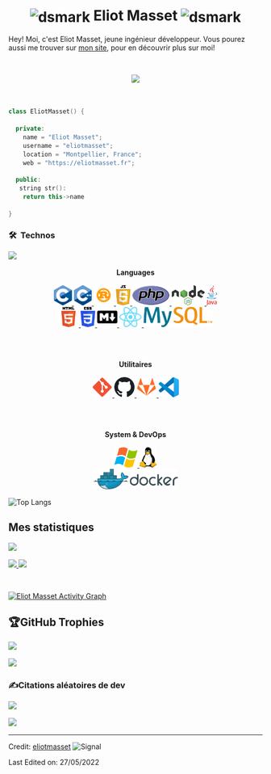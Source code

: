 <h1 align="center">
  <img alt="dsmark" align="center" height="50px" width="50px" src="https://c.tenor.com/cXlrPENTVkEAAAAi/chika-dance.gif">
  <b>Eliot Masset</b>
  <img alt="dsmark" align="center" height="50px" width="50px" src="https://c.tenor.com/cXlrPENTVkEAAAAi/chika-dance.gif">
</h1>

Hey! Moi, c'est Eliot Masset, jeune ingénieur développeur. Vous pourez aussi me trouver sur 
<a href="http://eliotmasset.fr">mon site</a>, 
pour en découvrir plus sur moi!

<br>

<p align="center">
  <a href="https://github.com/eliotmasset/eliotmasset"><img src="https://readme-typing-svg.herokuapp.com?color=%2336BCF7&center=true&vCenter=true&lines=Hey+%2C+bienvenue+sur+mon+GitHub;Je+suis+Eliot+Masset;Je+suis+Etudiant+aux+Mines;Dev+Web;Dev+Full+Stack;Open+Source+Lover+%3C3"></a>
</p>

<br>

```cpp
class EliotMasset() {
    
  private:
    name = "Eliot Masset";
    username = "eliotmasset";
    location = "Montpellier, France";
    web = "https://eliotmasset.fr";
  
  public:
   string str():
    return this->name
    
}
```

### 🛠 &nbsp;Technos
<img src="https://user-images.githubusercontent.com/73097560/115834477-dbab4500-a447-11eb-908a-139a6edaec5c.gif">

<p align="center">
  <b>Languages</b>
  <br>
  <br>
  <a href="https://en.wikipedia.org/wiki/C_(programming_language)" target="_blank">
    <code><img src="./images/c.svg" alt="C" height="40"/></code>
  </a>
  <a href="https://developer.mozilla.org/en-US/docs/Web/JavaScript" target="_blank">
    <code><img src="./images/cplusplus.svg" alt="C++" height="40"/></code>
  </a>
  <a href="https://www.rust-lang.org/fr/" target="_blank">
    <code><img src="./images/rust.svg" alt="Rust" height="40"/></code>
  </a>
  <a href="https://en.wikipedia.org/wiki/C%2B%2B" target="_blank">
    <code><img src="./images/javascript.svg" alt="JavaScript" height="40"/></code>
  </a>
  <a href="https://en.wikipedia.org/wiki/PHP" target="_blank">
    <code><img src="./images/php.svg" alt="PHP" height="40"/></code>
  </a>
  <a href="https://nodejs.org" target="_blank">
    <code><img src="./images/node.svg" alt="NodeJS" height="40"/></code>
  </a>
  <a href="https://www.java.com" target="_blank">
    <code><img src="./images/java.svg" alt="Java" height="40"/></code>
  </a>
  <br>
  <a href="https://en.wikipedia.org/wiki/HTML" target="_blank">
    <code><img src="./images/html.svg" alt="HTML" height="40"/></code>
  </a>
  <a href="https://en.wikipedia.org/wiki/CSS" target="_blank">
    <code><img src="./images/css.svg" alt="CSS" height="40"/></code>
  </a>
  <a href="https://en.wikipedia.org/wiki/Markdown" target="_blank">
    <code><img src="./images/md.svg" alt="MarkDown" height="40"/></code>
  </a>
  <a href="https://reactjs.org" target="_blank">
    <code><img src="./images/react.svg" alt="ReactJS" height="40"/></code>
  </a>
  <a href="https://www.mysql.com" target="_blank">
    <code><img src="./images/mysql.svg" alt="MySQL" height="40"/></code>
  </a>
</p>

<br>
<br>

<p align="center">
  <b>Utilitaires</b>
  <br>
  <br>
  <a href="https://en.wikipedia.org/wiki/Git" target="_blank">
    <code><img src="./images/git.svg" alt="Git" height="40"/></code>
  </a>
  <a href="https://en.wikipedia.org/wiki/GitHub" target="_blank">
    <code><img src="./images/github.svg" alt="GitHub" height="40"/></code>
  </a>
  <a href="https://en.wikipedia.org/wiki/GitLab" target="_blank">
    <code><img src="./images/gitlab.svg" alt="GitLab" height="40"/></code>
  </a>
  <a href="https://en.wikipedia.org/wiki/Visual_Studio_Code" target="_blank">
    <code><img src="./images/vscode.svg" alt="VSCode" height="40"/></code>
  </a>
</p>

<br>
<br>

<p align="center">
  <b>System & DevOps</b>
  <br>
  <br>
  <a href="https://en.wikipedia.org/wiki/Microsoft_Windows" target="_blank">
    <code><img src="./images/windows.svg" alt="Windows" height="40"/></code>
  </a>
  <a href="https://en.wikipedia.org/wiki/Linux" target="_blank">
    <code><img src="./images/linux.svg" alt="Linux" height="40"/></code>
  </a>
  <br>
  <a href="https://docker.com" target="_blank">
    <code><img src="./images/docker.svg" alt="Docker" height="40"/></code>
  </a>
</p>

![Top Langs](https://github-readme-stats.vercel.app/api/top-langs/?username=eliotmasset&layout=compact)


<!--<div align="center">
  <a href="https://open.spotify.com/album/10v912xgTZbjAtYfyKWJCS">
    <img src="https://readme-spotify-tingz.vercel.app/api/now-playing">
  </a>
</div>-->

## Mes statistiques
<img src="https://user-images.githubusercontent.com/73097560/115834477-dbab4500-a447-11eb-908a-139a6edaec5c.gif">

<br/>
<p align="left">
  <a href="https://eliotmasset.fr/">
    <img width="49.5%" src="https://github-readme-stats.vercel.app/api?username=eliotmasset&show_icons=true&theme=dracula&icon_color=C54D45&title_color=D13C1F" />
    <img width="49.5%" src="https://github-readme-streak-stats.herokuapp.com/?user=eliotmasset&theme=dracula&icon_color=C54D45&title_color=D13C1F&ring=D13C1F&fire=D13C1F&stroke=D13C1F&currStreakNum=FFF&sideNums=FFF&currStreakLabel=D13C1F&sideLabels=D13C1F" />
  </a>
</p>
<br>

[![Eliot Masset Activity Graph](https://activity-graph.herokuapp.com/graph?username=eliotmasset&custom_title=Eliot%20Masset%20Contribution%20Graph&theme=github&bg_color=282828&hide_border=true&line=D13C1F&point=C54D45)](https://eliotmasset.fr)

## 🏆GitHub Trophies
<img src="https://user-images.githubusercontent.com/73097560/115834477-dbab4500-a447-11eb-908a-139a6edaec5c.gif">

![](https://github-profile-trophy.vercel.app/?username=eliotmasset&theme=discord&no-frame=false&no-bg=false&margin-w=4)

### ✍️Citations aléatoires de dev 
<img src="https://user-images.githubusercontent.com/73097560/115834477-dbab4500-a447-11eb-908a-139a6edaec5c.gif">

![](https://quotes-github-readme.vercel.app/api?type=horizontal&theme=merko)

------

Credit: [eliotmasset](https://github.com/eliotmasset) <img alt="Signal" height="25px" src="https://media.giphy.com/media/hlRzt8TxCNVcEZBt9w/giphy.gif">

Last Edited on: 27/05/2022
